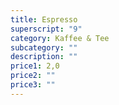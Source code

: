 ```yaml
---
title: Espresso
superscript: "9"
category: Kaffee & Tee
subcategory: ""
description: ""
price1: 2,0
price2: ""
price3: ""
---
```

